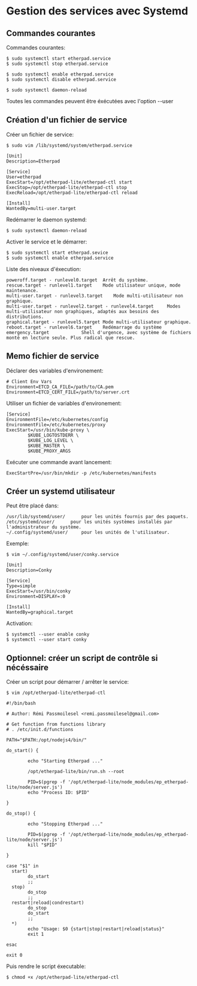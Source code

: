 # Gestion des services avec Systemd

## Commandes courantes

Commandes courantes:

	$ sudo systemctl start etherpad.service 
	$ sudo systemctl stop etherpad.service 

	$ sudo systemctl enable etherpad.service
	$ sudo systemctl disable etherpad.service

	$ sudo systemctl daemon-reload

Toutes les commandes peuvent être éxécutées avec l'option --user

## Création d'un fichier de service

Créer un fichier de service:

	$ sudo vim /lib/systemd/system/etherpad.service

	[Unit]
	Description=Etherpad

	[Service]
	User=etherpad
	ExecStart=/opt/etherpad-lite/etherpad-ctl start
	ExecStop=/opt/etherpad-lite/etherpad-ctl stop
	ExecReload=/opt/etherpad-lite/etherpad-ctl reload
	
	[Install]
	WantedBy=multi-user.target
	
Redémarrer le daemon systemd:

	$ sudo systemctl daemon-reload
	
Activer le service et le démarrer:
    
    $ sudo systemctl start etherpad.sevice
    $ sudo systemctl enable etherpad.service

Liste des niveaux d'éxecution:

	poweroff.target - runlevel0.target	Arrêt du système.
	rescue.target - runlevel1.target	Mode utilisateur unique, mode maintenance.
	multi-user.target - runlevel3.target	Mode multi-utilisateur non graphique.
	multi-user.target - runlevel2.target - runlevel4.target		Modes multi-utilisateur non graphiques, adaptés aux besoins des distributions.
	graphical.target - runlevel5.target	Mode multi-utilisateur graphique.
	reboot.target - runlevel6.target	Redémarrage du système
	emergency.target			Shell d'urgence, avec système de fichiers monté en lecture seule. Plus radical que rescue.

## Memo fichier de service

Déclarer des variables d'environement:

	# Client Env Vars
	Environment=ETCD_CA_FILE=/path/to/CA.pem
	Environment=ETCD_CERT_FILE=/path/to/server.crt

Utiliser un fichier de variables d'environement:

	[Service]
	EnvironmentFile=/etc/kubernetes/config
	EnvironmentFile=/etc/kubernetes/proxy
	ExecStart=/usr/bin/kube-proxy \
		    $KUBE_LOGTOSTDERR \
		    $KUBE_LOG_LEVEL \
		    $KUBE_MASTER \
		    $KUBE_PROXY_ARGS

Exécuter une commande avant lancement:

	ExecStartPre=/usr/bin/mkdir -p /etc/kubernetes/manifests

## Créer un systemd utilisateur

Peut être placé dans:

	/usr/lib/systemd/user/ 		pour les unités fournis par des paquets.
	/etc/systemd/user/ 		pour les unités systèmes installés par l'administrateur du système.
	~/.config/systemd/user/ 	pour les unités de l'utilisateur.

Exemple:
	
	$ vim ~/.config/systemd/user/conky.service

	[Unit]
	Description=Conky

	[Service]
	Type=simple
	ExecStart=/usr/bin/conky
	Environment=DISPLAY=:0

	[Install]
	WantedBy=graphical.target

Activation:

	$ systemctl --user enable conky
	$ systemctl --user start conky

## Optionnel: créer un script de contrôle si nécéssaire

Créer un script pour démarrer / arrêter le service:

	$ vim /opt/etherpad-lite/etherpad-ctl
	
	#!/bin/bash

	# Author: Rémi Passmoilesel <remi.passmoilesel@gmail.com>

	# Get function from functions library
	# . /etc/init.d/functions

	PATH="$PATH:/opt/nodejs4/bin/"

	do_start() {
	
			echo "Starting Etherpad ..."
			
			/opt/etherpad-lite/bin/run.sh --root 

			PID=$(pgrep -f '/opt/etherpad-lite/node_modules/ep_etherpad-lite/node/server.js')
			echo "Process ID: $PID"
			
	}

	do_stop() {
			
			echo "Stopping Etherpad ..."
			
			PID=$(pgrep -f '/opt/etherpad-lite/node_modules/ep_etherpad-lite/node/server.js')
			kill "$PID"

	}

	case "$1" in
	  start)
			do_start
			;;
	  stop)
			do_stop
			;;
	  restart|reload|condrestart)
			do_stop
			do_start
			;;
	  *)
			echo "Usage: $0 {start|stop|restart|reload|status}"
			exit 1

	esac

	exit 0

Puis rendre le script éxecutable:

	$ chmod +x /opt/etherpad-lite/etherpad-ctl

